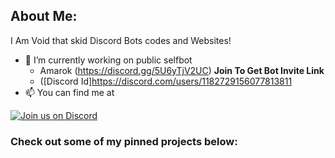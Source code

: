 ## About Me:

I Am Void that skid Discord Bots codes and Websites!
- 🔭 I’m currently working on public selfbot
  - Amarok (https://discord.gg/5U6yTjV2UC) **Join To Get Bot Invite Link**
  - ([Discord Id]https://discord.com/users/1182729156077813811
- 📫 You can find me at 

[![Join us on Discord](https://invidget.switchblade.xyz/5U6yTjV2UC?theme=dark)](https://discord.gg/5U6yTjV2UC)

### Check out some of my pinned projects below:
